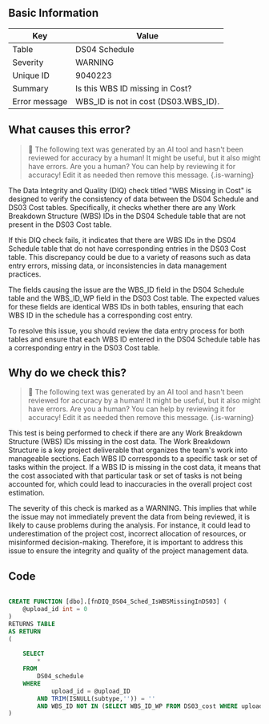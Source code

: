 ## Basic Information
| Key         | Value          |
|-------------|----------------|
| Table       | DS04 Schedule |
| Severity    | WARNING |
| Unique ID   | 9040223   |
| Summary     | Is this WBS ID missing in Cost? |
| Error message | WBS_ID is not in cost (DS03.WBS_ID). |

## What causes this error?

> :robot: The following text was generated by an AI tool and hasn't been reviewed for accuracy by a human! It might be useful, but it also might have errors. Are you a human? You can help by reviewing it for accuracy! Edit it as needed then remove this message.
{.is-warning}

The Data Integrity and Quality (DIQ) check titled "WBS Missing in Cost" is designed to verify the consistency of data between the DS04 Schedule and DS03 Cost tables. Specifically, it checks whether there are any Work Breakdown Structure (WBS) IDs in the DS04 Schedule table that are not present in the DS03 Cost table.

If this DIQ check fails, it indicates that there are WBS IDs in the DS04 Schedule table that do not have corresponding entries in the DS03 Cost table. This discrepancy could be due to a variety of reasons such as data entry errors, missing data, or inconsistencies in data management practices.

The fields causing the issue are the WBS_ID field in the DS04 Schedule table and the WBS_ID_WP field in the DS03 Cost table. The expected values for these fields are identical WBS IDs in both tables, ensuring that each WBS ID in the schedule has a corresponding cost entry.

To resolve this issue, you should review the data entry process for both tables and ensure that each WBS ID entered in the DS04 Schedule table has a corresponding entry in the DS03 Cost table.
## Why do we check this?

> :robot: The following text was generated by an AI tool and hasn't been reviewed for accuracy by a human! It might be useful, but it also might have errors. Are you a human? You can help by reviewing it for accuracy! Edit it as needed then remove this message.
{.is-warning}

This test is being performed to check if there are any Work Breakdown Structure (WBS) IDs missing in the cost data. The Work Breakdown Structure is a key project deliverable that organizes the team's work into manageable sections. Each WBS ID corresponds to a specific task or set of tasks within the project. If a WBS ID is missing in the cost data, it means that the cost associated with that particular task or set of tasks is not being accounted for, which could lead to inaccuracies in the overall project cost estimation.

The severity of this check is marked as a WARNING. This implies that while the issue may not immediately prevent the data from being reviewed, it is likely to cause problems during the analysis. For instance, it could lead to underestimation of the project cost, incorrect allocation of resources, or misinformed decision-making. Therefore, it is important to address this issue to ensure the integrity and quality of the project management data.
## Code

```sql

CREATE FUNCTION [dbo].[fnDIQ_DS04_Sched_IsWBSMissingInDS03] (
	@upload_id int = 0
)
RETURNS TABLE
AS RETURN
(
	
	SELECT
		*
	FROM
		DS04_schedule
	WHERE
			upload_id = @upload_ID
		AND TRIM(ISNULL(subtype,'')) = ''
		AND WBS_ID NOT IN (SELECT WBS_ID_WP FROM DS03_cost WHERE upload_ID = @upload_ID)
)
```
